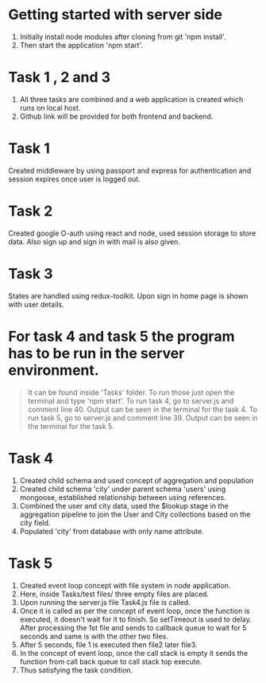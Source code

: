 # Getting started with server side

1. Initially install node modules after cloning from git 'npm install'.
2. Then start the application 'npm start'.

# Task 1 , 2 and 3

1. All three tasks are combined and a web application is created which runs on local host.
2. Github link will be provided for both frontend and backend.

# Task 1

Created middleware by using passport and express for authentication and session expires once user is logged out.

# Task 2

Created google O-auth using react and node, used session storage to store data. Also sign up and sign in with mail is also given.

# Task 3

States are handled using redux-toolkit. Upon sign in home page is shown with user details.

# For task 4 and task 5 the program has to be run in the server environment.

> It can be found inside 'Tasks' folder.
> To run those just open the terminal and type 'npm start'.
> To run task 4, go to server.js and comment line 40.
> Output can be seen in the terminal for the task 4.
> To run task 5, go to server.js and comment line 39.
> Output can be seen in the terminal for the task 5.

# Task 4

1. Created child schema and used concept of aggregation and population
2. Created child schema 'city' under parent schema 'users' using mongoose, established relationship between using references.
3. Combined the user and city data, used the $lookup stage in the aggregation pipeline to join the User and City collections based on the city field.
4. Populated 'city' from database with only name attribute.

# Task 5

1. Created event loop concept with file system in node application.
2. Here, inside Tasks/test files/ three empty files are placed.
3. Upon running the server.js file Task4.js file is called.
4. Once it is called as per the concept of event loop, once the function is executed, it doesn't wait for it to finish. So setTimeout is used to delay. After processing the 1st file and sends to callback queue to wait for 5 seconds and same is with the other two files.
5. After 5 seconds, file 1 is executed then file2 later file3.
6. In the concept of event loop, once the call stack is empty it sends the function from call back queue to call stack top execute.
7. Thus satisfying the task condition.
